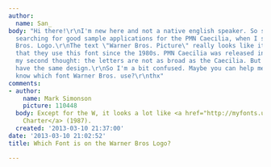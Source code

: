 ```yaml
---
author:
  name: San_
body: "Hi there!\r\nI'm new here and not a native english speaker. So sorry for mistakes.\r\n\r\nI'm
  searching for good sample applications for the PMN Caecilia, when I saw the Warner
  Bros. Logo.\r\nThe text \"Warner Bros. Picture\" really looks like it, but i saw
  that they use this font since the 1980s. PMN Caecilia was released in 1990...\r\nAnd
  my second thought: the letters are not as broad as the Caecilia. But the letters
  have the same design.\r\nSo I'm a bit confused. Maybe you can help me? Does anyone
  know which font Warner Bros. use?\r\nthx"
comments:
- author:
    name: Mark Simonson
    picture: 110448
  body: Except for the W, it looks a lot like <a href="http://myfonts.us/td-Owl6pT">ITC
    Charter</a> (1987).
  created: '2013-03-10 21:37:00'
date: '2013-03-10 21:02:52'
title: Which Font is on the Warner Bros Logo?

---
```

